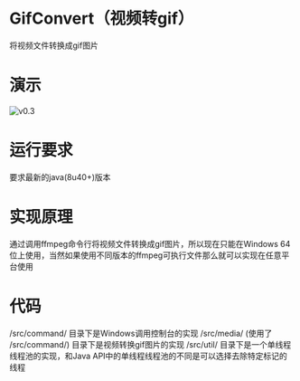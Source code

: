 # GifConvert（视频转gif）

将视频文件转换成gif图片

# 演示

![v0.3](https://cloud.githubusercontent.com/assets/13044819/13077053/768771a6-d4f1-11e5-91cf-584dd645f6b0.gif)

# 运行要求

要求最新的java(8u40+)版本

# 实现原理

通过调用ffmpeg命令行将视频文件转换成gif图片，所以现在只能在Windows 64位上使用，当然如果使用不同版本的ffmpeg可执行文件那么就可以实现在任意平台使用

# 代码

/src/command/ 目录下是Windows调用控制台的实现
/src/media/ (使用了 /src/command/) 目录下是视频转换gif图片的实现
/src/util/ 目录下是一个单线程线程池的实现，和Java API中的单线程线程池的不同是可以选择去除特定标记的线程
